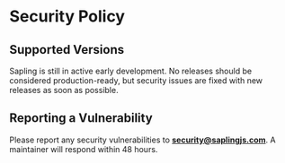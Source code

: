 # Security Policy

## Supported Versions

Sapling is still in active early development.  No releases should be considered production-ready, but security issues are fixed with new releases as soon as possible.

## Reporting a Vulnerability

Please report any security vulnerabilities to **security@saplingjs.com**.  A maintainer will respond within 48 hours.
